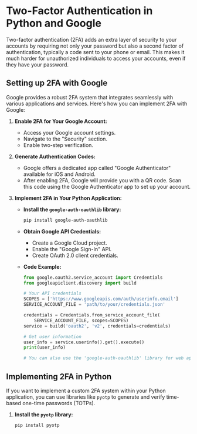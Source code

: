 # Two-Factor Authentication in Python and Google

Two-factor authentication (2FA) adds an extra layer of security to your accounts by requiring not only your password but also a second factor of authentication, typically a code sent to your phone or email. This makes it much harder for unauthorized individuals to access your accounts, even if they have your password.

## Setting up 2FA with Google

Google provides a robust 2FA system that integrates seamlessly with various applications and services. Here's how you can implement 2FA with Google:

1. **Enable 2FA for Your Google Account:**
   - Access your Google account settings.
   - Navigate to the "Security" section.
   - Enable two-step verification.

2. **Generate Authentication Codes:**
   - Google offers a dedicated app called "Google Authenticator" available for iOS and Android.
   - After enabling 2FA, Google will provide you with a QR code. Scan this code using the Google Authenticator app to set up your account.

3. **Implement 2FA in Your Python Application:**
   - **Install the `google-auth-oauthlib` library:**
     ```bash
     pip install google-auth-oauthlib
     ```
   - **Obtain Google API Credentials:**
     - Create a Google Cloud project.
     - Enable the "Google Sign-In" API.
     - Create OAuth 2.0 client credentials.

   - **Code Example:**
     ```python
     from google.oauth2.service_account import Credentials
     from googleapiclient.discovery import build

     # Your API credentials
     SCOPES = ['https://www.googleapis.com/auth/userinfo.email']
     SERVICE_ACCOUNT_FILE = 'path/to/your/credentials.json'

     credentials = Credentials.from_service_account_file(
         SERVICE_ACCOUNT_FILE, scopes=SCOPES)
     service = build('oauth2', 'v2', credentials=credentials)

     # Get user information
     user_info = service.userinfo().get().execute()
     print(user_info)

     # You can also use the 'google-auth-oauthlib' library for web application flow
     ```

## Implementing 2FA in Python

If you want to implement a custom 2FA system within your Python application, you can use libraries like `pyotp` to generate and verify time-based one-time passwords (TOTPs).

1. **Install the `pyotp` library:**
   ```bash
   pip install pyotp